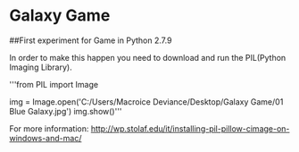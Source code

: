 # Galaxy Game


##First experiment for Game in Python 2.7.9

In order to make this happen you need to download and run the PIL(Python Imaging Library).


'''from PIL import Image
	
img = Image.open('C:/Users/Macroice Deviance/Desktop/Galaxy Game/01 Blue Galaxy.jpg')
img.show()'''

For more information: http://wp.stolaf.edu/it/installing-pil-pillow-cimage-on-windows-and-mac/

